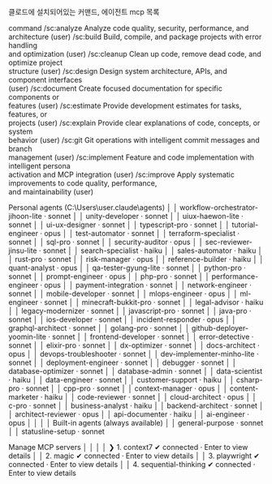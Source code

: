 클로드에 설치되어있는 커맨드, 에이전트 mcp 목록

command
 /sc:analyze       Analyze code quality, security, performance, and
                    architecture (user)
  /sc:build         Build, compile, and package projects with error handling      
                    and optimization (user)
  /sc:cleanup       Clean up code, remove dead code, and optimize project         
                    structure (user)
  /sc:design        Design system architecture, APIs, and component interfaces    
                    (user)
  /sc:document      Create focused documentation for specific components or       
                    features (user)
  /sc:estimate      Provide development estimates for tasks, features, or         
                    projects (user)
  /sc:explain       Provide clear explanations of code, concepts, or system       
                    behavior (user)
  /sc:git           Git operations with intelligent commit messages and branch    
                    management (user)
  /sc:implement     Feature and code implementation with intelligent persona      
                    activation and MCP integration (user)
  /sc:improve       Apply systematic improvements to code quality, performance,   
                     and maintainability (user)

 Personal agents (C:\Users\user\.claude\agents)                              │ 
│   workflow-orchestrator-jihoon-lite · sonnet                                  │ 
│   unity-developer · sonnet                                                    │ 
│   uiux-haewon-lite · sonnet                                                   │ 
│   ui-ux-designer · sonnet                                                     │ 
│   typescript-pro · sonnet                                                     │ 
│   tutorial-engineer · opus                                                    │ 
│   test-automator · sonnet                                                     │ 
│   terraform-specialist · sonnet                                               │ 
│   sql-pro · sonnet                                                            │ 
│   security-auditor · opus                                                     │ 
│   sec-reviewer-jinsu-lite · sonnet                                            │ 
│   search-specialist · haiku                                                   │ 
│   sales-automator · haiku                                                     │ 
│   rust-pro · sonnet                                                           │ 
│   risk-manager · opus                                                         │ 
│   reference-builder · haiku                                                   │ 
│   quant-analyst · opus                                                        │ 
│   qa-tester-gyung-lite · sonnet                                               │ 
│   python-pro · sonnet                                                         │ 
│   prompt-engineer · opus                                                      │ 
│   php-pro · sonnet                                                            │ 
│   performance-engineer · opus                                                 │ 
│   payment-integration · sonnet                                                │ 
│   network-engineer · sonnet                                                   │ 
│   mobile-developer · sonnet                                                   │ 
│   mlops-engineer · opus                                                       │ 
│   ml-engineer · sonnet                                                        │ 
│   minecraft-bukkit-pro · sonnet                                               │ 
│   legal-advisor · haiku                                                       │ 
│   legacy-modernizer · sonnet                                                  │ 
│   javascript-pro · sonnet                                                     │ 
│   java-pro · sonnet                                                           │ 
│   ios-developer · sonnet                                                      │ 
│   incident-responder · opus                                                   │ 
│   graphql-architect · sonnet                                                  │ 
│   golang-pro · sonnet                                                         │ 
│   github-deployer-yoomin-lite · sonnet                                        │ 
│   frontend-developer · sonnet                                                 │ 
│   error-detective · sonnet                                                    │ 
│   elixir-pro · sonnet                                                         │ 
│   dx-optimizer · sonnet                                                       │ 
│   docs-architect · opus                                                       │ 
│   devops-troubleshooter · sonnet                                              │ 
│   dev-implementer-minho-lite · sonnet                                         │ 
│   deployment-engineer · sonnet                                                │ 
│   debugger · sonnet                                                           │ 
│   database-optimizer · sonnet                                                 │ 
│   database-admin · sonnet                                                     │ 
│   data-scientist · haiku                                                      │ 
│   data-engineer · sonnet                                                      │ 
│   customer-support · haiku                                                    │ 
│   csharp-pro · sonnet                                                         │ 
│   cpp-pro · sonnet                                                            │ 
│   context-manager · opus                                                      │ 
│   content-marketer · haiku                                                    │ 
│   code-reviewer · sonnet                                                      │ 
│   cloud-architect · opus                                                      │ 
│   c-pro · sonnet                                                              │ 
│   business-analyst · haiku                                                    │ 
│   backend-architect · sonnet                                                  │ 
│   architect-reviewer · opus                                                   │ 
│   api-documenter · haiku                                                      │ 
│   ai-engineer · opus                                                          │ 
│                                                                               │ 
│   Built-in agents (always available)                                          │ 
│   general-purpose · sonnet                                                    │ 
│   statusline-setup · sonnet  

 Manage MCP servers                                                            │ 
│                                                                               │ 
│ ❯ 1. context7             ✔ connected · Enter to view details                 │ 
│   2. magic                ✔ connected · Enter to view details                 │ 
│   3. playwright           ✔ connected · Enter to view details                 │ 
│   4. sequential-thinking  ✔ connected · Enter to view details  
